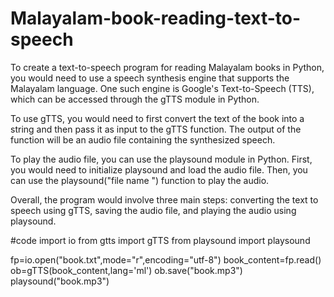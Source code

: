 # Malayalam-book-reading-text-to-speech

To create a text-to-speech program for reading Malayalam books in Python, you would need to use a speech synthesis engine that supports the Malayalam language. One such engine is Google's Text-to-Speech (TTS), which can be accessed through the gTTS module in Python.

To use gTTS, you would need to first convert the text of the book into a string and then pass it as input to the gTTS function. The output of the function will be an audio file containing the synthesized speech.

To play the audio file, you can use the playsound module in Python. First, you would need to initialize playsound and load the audio file. Then, you can use the playsound("file name ") function to play the audio.

Overall, the program would involve three main steps: converting the text to speech using gTTS, saving the audio file, and playing the audio using playsound.


#code
import io
from gtts import gTTS
from playsound import playsound


fp=io.open("book.txt",mode="r",encoding="utf-8")
book_content=fp.read()
ob=gTTS(book_content,lang='ml')
ob.save("book.mp3")
playsound("book.mp3")
